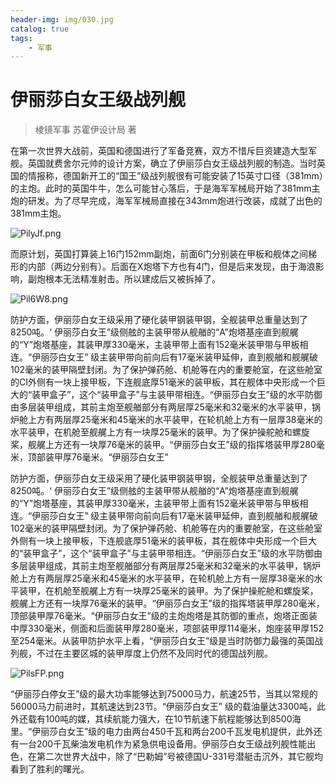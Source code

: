```yaml
---
header-img: img/030.jpg
catalog: true
tags:
    - 军事
---
```


# 伊丽莎白女王级战列舰
> 棱镜军事 苏霍伊设计局 著

在第一次世界大战前，英国和德国进行了军备竞赛，双方不惜斥巨资建造大型军舰。英国就费舍尔元帅的设计方案，确立了伊丽莎白女王级战列舰的制造。当时英国的情报称，德国新开工的“国王”级战列舰很有可能安装了15英寸口径（381mm）的主炮。此时的英国牛牛，怎么可能甘心落后，于是海军军械局开始了381mm主炮的研发。为了尽早完成，海军军械局直接在343mm炮进行改装，成就了出色的381mm主炮。

![PilyJf.png](https://s1.ax1x.com/2018/06/28/PilyJf.png)

而原计划，英国打算装上16门152mm副炮，前面6门分别装在甲板和舰体之间梯形的内部（两边分别有）。后面在X炮塔下方也有4门，但是后来发现，由于海浪影响，副炮根本无法精准射击。所以建成后又被拆掉了。

![Pil6W8.png](https://s1.ax1x.com/2018/06/28/Pil6W8.png)

防护方面，伊丽莎白女王级采用了硬化装甲钢装甲钢，全舰装甲总重量达到了8250吨。‘ 伊丽莎白女王”级侧舷的主装甲带从舰艏的“A”炮塔基座直到舰艉的“Y”炮塔基座，其装甲厚330毫米，主装甲带上面有152毫米装甲带与甲板相连。“伊丽莎白女王” 级主装甲带向前向后有17毫米装甲延伸，直到舰艏和舰艉破102毫米的装甲隔壁封闭。为了保护弹药舱、机舱等在内的重要舱室，在这些舱室的CI外侧有一块上接甲板，下连舰底厚51毫米的装甲板，其在舰体中央形成一个巨大的“装甲盒子”，这个“装甲盒子”与主装甲带相连。“伊丽莎白女王”级的水平防御由多层装甲组成，其前主炮至舰艏部分有两层厚25毫米和32毫米的水平装甲，锅炉舱上方有两层厚25毫米和45毫米的水平装甲，在轮机舱上方有一层厚38毫米的水平装甲，在机舱至舰艉上方有一块厚25毫米的装甲。为了保护操舵舱和螺旋桨，舰艉上方还有一块厚76毫米的装甲。“伊丽莎白女王”级的指挥塔装甲厚280毫米，顶部装甲厚76毫米。“伊丽莎白女王”

防护方面，伊丽莎白女王级采用了硬化装甲钢装甲钢，全舰装甲总重量达到了8250吨。‘ 伊丽莎白女王”级侧舷的主装甲带从舰艏的“A”炮塔基座直到舰艉的“Y”炮塔基座，其装甲厚330毫米，主装甲带上面有152毫米装甲带与甲板相连。“伊丽莎白女王” 级主装甲带向前向后有17毫米装甲延伸，直到舰艏和舰艉破102毫米的装甲隔壁封闭。为了保护弹药舱、机舱等在内的重要舱室，在这些舱室 外侧有一块上接甲板，下连舰底厚51毫米的装甲板，其在舰体中央形成一个巨大的“装甲盒子”，这个“装甲盒子”与主装甲带相连。“伊丽莎白女王”级的水平防御由多层装甲组成，其前主炮至舰艏部分有两层厚25毫米和32毫米的水平装甲，锅炉舱上方有两层厚25毫米和45毫米的水平装甲，在轮机舱上方有一层厚38毫米的水平装甲，在机舱至舰艉上方有一块厚25毫米的装甲。为了保护操舵舱和螺旋桨，舰艉上方还有一块厚76毫米的装甲。“伊丽莎白女王”级的指挥塔装甲厚280毫米，顶部装甲厚76毫米。“伊丽莎白女王”级的主炮炮塔是其防御的重点，炮塔正面装中厚330毫米，侧面和后面装甲厚280毫米，项部装甲厚114毫米，炮座装甲厚152至254毫米。从装甲防护水平上看，“伊丽莎白女王”级是当时防御力最强的英国战列舰，不过在主要区城的装甲厚度上仍然不及同时代的德国战列舰。

![PilsFP.png](https://s1.ax1x.com/2018/06/28/PilsFP.png)

“伊丽莎白停女王”级的最大功率能够达到75000马力，航速25节，当其以常规的56000马力前进时，其航速达到23节。“伊丽莎白女王” 级的载油量达3300吨，此外还载有100吨的媒，其续航能力强大，在10节航速下航程能够达到8500海里。“伊丽莎白女王”级的电力由两台450千瓦和两台200千瓦发电机提供，此外还有一台200千瓦柴油发电机作为紧急供电设备用。伊丽莎白女王级战列舰性能出色，在第二次世界大战中，除了“巴勒姆”号被德国U-331号潜艇击沉外，其它舰均看到了胜利的曙光。